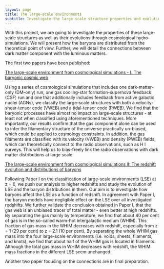 ```yaml
---
layout: page
title: The large-scale environments
subtitle: Investigate the large-scale structure properties and evolutions through cosmological hydro-simulations. Detail the connections between dark matter component with the luminous matters.
---
```


With this project, we are going to investigate the properties of these large-scale structures as well as their evolutions through cosmological hydro-simulations. We will present how the baryons are distributed from the theoretical point of view. Further, we will detail the connections between dark matter component with the luminous matters.

The first two papers have been published:

[The large-scale environment from cosmological simulations - I. The baryonic cosmic web](http://adsabs.harvard.edu/abs/2018MNRAS.473...68C)

Using a series of cosmological simulations that includes one dark-matter-only (DM-only) run, one gas cooling-star formation-supernova feedback (CSF) run and one that additionally includes feedback from active galactic nuclei (AGNs), we classify the large-scale structures with both a velocity-shear-tensor code (VWEB) and a tidal-tensor code (PWEB). We find that the baryonic processes have almost no impact on large-scale structures - at least not when classified using aforementioned techniques. More importantly, our results confirm that the gas component alone can be used to infer the filamentary structure of the universe practically un-biased, which could be applied to cosmology constraints. In addition, the gas filaments are classified with its velocity (VWEB) and density (PWEB) fields, which can theoretically connect to the radio observations, such as H I surveys. This will help us to bias-freely link the radio observations with dark matter distributions at large scale.

[The large-scale environment from cosmological simulations II: The redshift evolution and distributions of baryons](https://ui.adsabs.harvard.edu/#abs/2019MNRAS.tmp..557C/abstract)

Following Paper I on the classification of large-scale environments (LSE) at z = 0, we push our analysis to higher redshifts and study the evolution of LSE and the baryon distributions in them. Our aim is to investigate how baryons affect the LSE as a function of redshift. In agreement with Paper I, the baryon models have negligible effect on the LSE over all investigated redshifts. We further validate the conclusion obtained in Paper I, that the gas web is an unbiased tracer of total matter - even better at high redshifts. By separating the gas mainly by temperature, we find that about 40 per cent of gas is in the so-called warm-hot intergalactic medium (WHIM). This fraction of gas mass in the WHIM decreases with redshift, especially from z = 1 (29 per cent) to z = 2.1 (10 per cent). By separating the whole WHIM gas mass into the four large-scale environments (i.e. voids, sheets, filaments, and knots), we find that about half of the WHIM gas is located in filaments. Although the total gas mass in WHIM decreases with redshift, the WHIM mass fractions in the different LSE seem unchanged.

Another two paper focusing on the connections are in final preparation.
